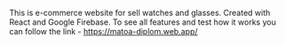 This is e-commerce website for sell watches and glasses. 
Created with React and Google Firebase.
To see all features and test how it works you can follow the link -  https://matoa-diplom.web.app/

